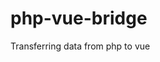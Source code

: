 # php-vue-bridge
Transferring data from php to vue
<code>
<vget var="your_var_in_$data"><?= $some_php_var ?></vget>
</code>

